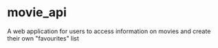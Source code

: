 # movie_api
A web application for users to access information on movies and create their own "favourites" list
